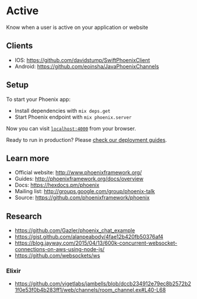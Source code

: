 # Active

Know when a user is active on your application or website

## Clients

- IOS: https://github.com/davidstump/SwiftPhoenixClient
- Android: https://github.com/eoinsha/JavaPhoenixChannels

## Setup

To start your Phoenix app:

  * Install dependencies with `mix deps.get`
  * Start Phoenix endpoint with `mix phoenix.server`

Now you can visit [`localhost:4000`](http://localhost:4000) from your browser.

Ready to run in production? Please [check our deployment guides](http://www.phoenixframework.org/docs/deployment).

## Learn more

  * Official website: http://www.phoenixframework.org/
  * Guides: http://phoenixframework.org/docs/overview
  * Docs: https://hexdocs.pm/phoenix
  * Mailing list: http://groups.google.com/group/phoenix-talk
  * Source: https://github.com/phoenixframework/phoenix

## Research

- https://github.com/Gazler/phoenix_chat_example
- https://gist.github.com/alanpeabody/4fae12b420fb50376af4
- https://blog.jayway.com/2015/04/13/600k-concurrent-websocket-connections-on-aws-using-node-js/
- https://github.com/websockets/ws

### Elixir
- https://github.com/vigetlabs/jambells/blob/dccb234912e79ec8b2572b21f0e53f0b4b283ff1/web/channels/room_channel.ex#L40-L68